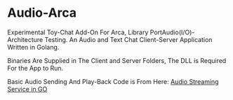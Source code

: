 # Audio-Arca
Experimental Toy-Chat Add-On For Arca, Library PortAudio(I/O)-Architecture Testing. 
An Audio and Text Chat Client-Server Application Written in Golang.

Binaries Are Supplied in The Client and Server Folders, The DLL is Required For the App to Run.

Basic Audio Sending And Play-Back Code is From Here: [Audio Streaming Service in GO](https://medium.com/@valentijnnieman_79984/how-to-build-an-audio-streaming-server-in-go-part-1-1676eed93021)


